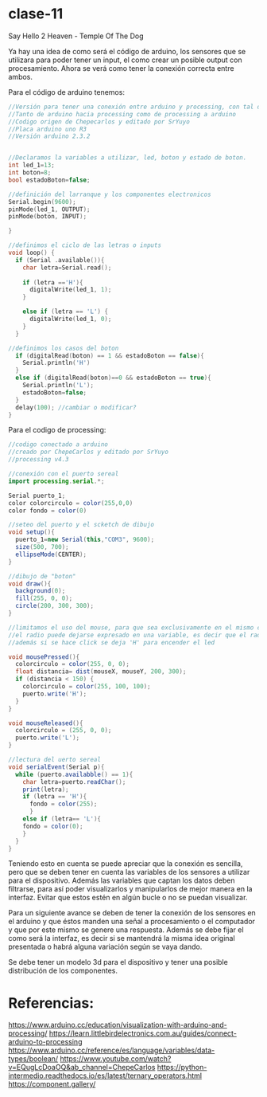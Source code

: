 # clase-11
Say Hello 2 Heaven - Temple Of The Dog

Ya hay una idea de como será el código de arduino, los sensores que se utilizara para poder tener un input, el como crear un posible output con procesamiento. Ahora se verá como tener la conexión correcta entre ambos. 

Para el código de arduino tenemos:


```c
//Versión para tener una conexión entre arduino y processing, con tal de encender un led mediante un sketch de processing, además la conección es
//Tanto de arduino hacia processing como de processing a arduino
//Codigo origen de Chepecarlos y editado por SrYuyo
//Placa arduino uno R3
//Versión arduino 2.3.2


//Declaramos la variables a utilizar, led, boton y estado de boton.
int led_1=13;
int boton=8;
bool estadoBoton=false;

//definición del larranque y los componentes electronicos
Serial.begin(9600);
pinMode(led_1, OUTPUT);
pinMode(boton, INPUT);

}

//definimos el ciclo de las letras o inputs
void loop() {
  if (Serial .available()){
    char letra=Serial.read();
    
    if (letra =='H'){
      digitalWrite(led_1, 1);
    }

    else if (letra == 'L') {
      digitalWrite(led_1, 0); 
    }
  }

//definimos los casos del boton
  if (digitalRead(boton) == 1 && estadoBoton == false){
    Serial.println('H')
  }
  else if (digitalRead(boton)==0 && estadoBoton == true){
    Serial.println('L');
    estadoBoton=false;
  }
  delay(100); //cambiar o modificar?
}
```

Para el codigo de processing:

```java
//codigo conectado a arduino
//creado por ChepeCarlos y editado por SrYuyo
//processing v4.3

//conexión con el puerto sereal
import processing.serial.*;

Serial puerto_1;
color colorcirculo = color(255,0,0)
color fondo = color(0) 

//seteo del puerto y el scketch de dibujo
void setup(){
  puerto_1=new Serial(this,"COM3", 9600);
  size(500, 700);
  ellipseMode(CENTER);
}

//dibujo de "boton"
void draw(){
  background(0);
  fill(255, 0, 0);
  circle(200, 300, 300);
}

//limitamos el uso del mouse, para que sea exclusivamente en el mismo círculo, definimos utilizado un radio fijo.
//el radio puede dejarse expresado en una variable, es decir que el radio no se tenga que estará cambiando constantemente.
//además si se hace click se deja 'H' para encender el led

void mousePressed(){
  colorcirculo = color(255, 0, 0);
  float distancia= dist(mouseX, mouseY, 200, 300);
  if (distancia < 150) {
    colorcirculo = color(255, 100, 100);
    puerto.write('H'); 
  }
}

void mouseReleased(){
  colorcirculo = (255, 0, 0);
  puerto.write('L');
}

//lectura del uerto sereal
void serialEvent(Serial p){
  while (puerto.availabble() == 1){
    char letra=puerto.readChar();
    print(letra);
    if (letra == 'H'){
      fondo = color(255);
      }
    else if (letra== 'L'){
    fondo = color(0);
    }
  }
}  
```

Teniendo esto en cuenta se puede apreciar que la conexión es sencilla, pero que se deben tener en cuenta las variables de los sensores a utilizar para el dispositivo. Además las variables que captan los datos deben filtrarse, para así poder visualizarlos y manipularlos de mejor manera en la interfaz. Evitar que estos estén en algún bucle o no se puedan visualizar.

Para un siguiente avance se deben de tener la conexión de los sensores en el arduino y que éstos manden una señal a procesamiento o el computador y que por este mismo se genere una respuesta. Además se debe fijar el como será la interfaz, es decir si se mantendrá la misma idea original presentada o habrá alguna variación según se vaya dando.

Se debe tener un modelo 3d para el dispositivo y tener una posible distribución de los componentes.

# Referencias:

<https://www.arduino.cc/education/visualization-with-arduino-and-processing/>
<https://learn.littlebirdelectronics.com.au/guides/connect-arduino-to-processing>
<https://www.arduino.cc/reference/es/language/variables/data-types/boolean/>
<https://www.youtube.com/watch?v=EQugLcDoaOQ&ab_channel=ChepeCarlos>
<https://python-intermedio.readthedocs.io/es/latest/ternary_operators.html>
<https://component.gallery/>
